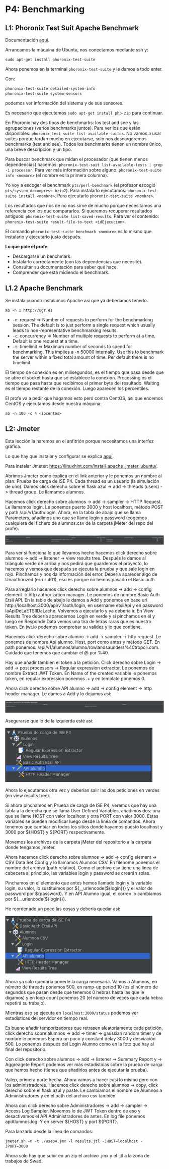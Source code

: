 # P4: Benchmarking

## L1: Phoronix Test Suit Apache Benchmark

Documentación [aquí](https://www.phoronix-test-suite.com/).

Arrancamos la máquina de Ubuntu, nos conectamos mediante ssh y:

```
sudo apt-get install phoronix-test-suite
```

Ahora ponemos en la terminal `phoronix-test-suite` y le damos a todo enter.

Con:

```
phoronix-test-suite detailed-system-info
phoronix-test-suite system-sensors
```

podemos ver información del sistema y de sus sensores.

Es necesario que ejecutemos `sudo apt-get install php-zip` para continuar.

En Phoronix hay dos tipos de benchmarks: los test and see y las agrupaciones (varios benchmarks juntos). Para ver los que están disponibles: `phoronix-test-suite list-available-suites`. No vamos a usar suites porque tardan mucho en ejecutarse, solo nos descargaremos benchmarks (test and see). Todos los benchmarks tienen un nombre único, una breve descripción y un tipo.

Para buscar benchmark que midan el procesador (que tienen menos dependencias) hacemos: `phoronix-test-suit list-available-tests | grep -i processor`. Para ver más información sobre alguno: `phoronix-test-suite info <nombre>` (el nombre es la primera columna).

Yo voy a escoger el benchmark `pts/perl-benchmark` (el profesor escogió `pts/system-decompress-bzip2`).
Para instalarlo ejecutamos: `phoronix-test-suite install <nombre>`. Para ejecutarlo `phoronix-test-suite <nombre>`.

Los resultados que nos de no nos sirve de mucho porque necesitamos una referencia con los que compararlos. Si queremos recuperar resultados antiguos: `phoronix-test-suite list-saved-results`. Para ver el contenido: `phorenix-test-suite result-file-to-text <idEjecucion>`.

El comando `phoronix-test-suite benchmark <nombre>` es lo mismo que instalarlo y ejecutarlo justo después.

**Lo que pide el profe**:

- Descargarse un benchmark.
- Instalarlo correctamente (con las dependencias que necesite).
- Consultar su documentación para saber qué hace.
- Comprender qué está midiendo el benchmark.

## L1.2 Apache Benchmark

Se instala cuando instalamos Apache así que ya deberíamos tenerlo.

```
ab -n 1 http://ugr.es
```

- `-n`: request => Number of requests to perform for the benchmarking session. The default is to just perform a single request which usually leads to non-representative benchmarking results.
- `-c`: concurrency => Number of multiple requests to perform at a time. Default is one request at a time.
- `-t`: timelimit => Maximum number of seconds to spend for benchmarking. This implies a -n 50000 internally. Use this to benchmark the server within a fixed total amount of time. Per default there is no timelimit.

El tiempo de conexión es en milisegundos, es el tiempo que pasa desde que se abre el socket hasta que se establece la conexión. Processing es el tiempo que pasa hasta que recibimos el primer byte del resultado. Waiting es el tiempo restante de la conexión. Luego aparecen los percentiles.

El profe va a pedir que hagamos esto pero contra CentOS, así que encemos CentOS y ejecutamos desde nuestra máquina:

```
ab -n 100 -c 4 <ipcentos>
```

## L2: Jmeter

Esta lección la haremos en el anfitrión porque necesitamos una interfez gráfica.

Lo que hay que instalar y configurar se explica [aquí](https://github.com/davidPalomar-ugr/iseP4JMeter).

Para instalar Jmeter: https://linuxhint.com/install_apache_jmeter_ubuntu/.

Abrimos Jmeter como explica en el link anterior y le ponemos un nombre al plan: Prueba de carga de ISE P4. Cada thread
es un usuario (la simulación de uno). Damos click derecho sobre el flask azul -> add -> threads (users) -> thread group.
Le llamamos alumnos.

Hacemos click derecho sobre alumnos -> add -> sampler -> HTTP Request. Le llamamos login. Le ponemos puerto 3000 y host localhost, método POST y path /api/v1/auth/login. Ahora, en la tabla de abajo que se llama Parameters, añadimos uno que
se llame login y password (cogemos cualquiera del fichero de alumnos.csv de la carpeta jMeter del repo del profe).

![](1.png)

Para ver si funciona lo que llevamos hecho hacemos click derecho sobre alumnos -> add -> listener -> view results tree. Después le damos al triángulo verde de arriba y nos pedirá que guardemos el proyecto, lo hacemos y vemos que después se
ejecuta la prueba y que sale login en rojo. Pinchamos y nos da información del error. Debería aparecer algo de Unauthorized (error 401), eso es porque no hemos pasado el Basic auth.

Para arreglarlo hacemos click derecho sobre alumnos -> add -> config element -> http authorization manager. Le ponemos de nombre Basic Auth Etsii API. En la table de abajo le damos a Add y ponemos en base url http://localhost:3000/api/v1/auth/login, en username etsiiApi y en password laApiDeLaETSIIDaLache. Volvemos a ejecutarlo y ya debería ir. En View Results Tree debería aparecernos Login en verde y si pinchamos en él y luego en Responde Data vemos una tira de letras raras que es nuestro token. En jwt.io podemos comprobar su validez y lo que contiene.

Hacemos click derecho sobre alumno -> add -> sampler -> http request. Le ponemos de nombre Api alumno. Host, port como antes y método GET. En path ponemos: /api/v1/alumnos/alumno/rowlandsaunders%40tropoli.com. Cuidado que tenemos que cambiar el @ por %40.

Hay que añadir también el token a la petición. Click derecho sobre Login -> add -> post processors -> Regular expression extractor. Le ponemos de nombre Extract JWT Token. En Name of the created variable le ponemos token, en regular expression ponemos .+ y en template ponemos $0$.

Ahora click derecho sobre API alumno -> add -> config element -> http header manager. Le damos a Add y lo dejamos así:

![](2.png)

Asegurarse que lo de la izquierda esté así:

![](3.png)

Ahora lo ejecutamos otra vez y deberían salir las dos peticiones en verdes (en view results tree).

Si ahora pinchamos en Prueba de carga de ISE P4, veremos que hay una tabla a la derecha que se llama User Defined Variables, añadimos dos: una que se llame HOST con valor localhost y otra PORT con valor 3000. Estas variables se pueden modificar luego desde la línea de comandos. Ahora tenemos que cambiar en todos los sitios donde hayamos puesto localhost y 3000 por ${HOST} y ${PORT} respectivamente.

Movemos los archivos de la carpeta jMeter del repositorio a la carpeta donde tengamos jmeter.

Ahora hacemos click derecho sobre alumnos -> add -> config element -> CSV Data Set Config y lo llamamos Alumnos CSV. En filenome ponemos el nombre del archivo (path relativo). Como el archivo csv tiene una linea de cabecera al principio, las variables login y password se crearán solas.

Pinchamos en el elemento que antes hemos llamado login y la variable login, su valor, lo sustituimos por ${__urlencode(${login})} y el valor de password por \${password}. Y en API Alumno igual, el correo lo cambiamos por ${__urlencode(${login})}.

He reordenado un poco las cosas y debería quedar así:

![](4.png)

Ahora ya solo quedaría ponerle la carga necesaria. Vamos a Alumnos, en número de threads ponemos 500, en ramp-up period 10 (es el número de segundos que pasan desde que tenemos 0 hebras hasta las que le digamos) y en loop count ponemos 20 (el número de veces que cada hebra repetirá su trabajo).

Mientras eso se ejecuta en `localhost:3000/status` podemos ver estadísticas del servidor en tiempo real.

Es bueno añadir temporizadores que retrasen aleatoriamente cada petición, click derecho sobre alumnos -> add -> timer -> gaussian random timer y de nombre le ponemos Espera un poco y constant delay 3000 y desviación 500. Lo ponemos después del Login Alumno como en la foto que hay al final del repositorio.

Con click derecho sobre alumnos -> add -> listener -> Summary Report y -> Aggreagete Report podemos ver más estadísticas sobre la prueba de carga que hemos hecho (tienes que añadirlos antes de ejecutar la prueba).

Valep, primera parte hecha. Ahora vamos a hacer casi lo mismo pero con los administradores. Hacemos click derecho sobre alumnos -> copy, click derecho sobre el flask azul y paste. Le cambiamos el nombre de Alumnos a Administradores y en el path del archivo csv también.

Ahora con click derecho sobre Administradores -> add -> sampler -> Access Log Sampler. Movemos lo de JWT Token dentro de eso y desactivamos el API Administradores de antes. En log file ponemos apiAlumnos.log. Y en server ${HOST} y port ${PORT}.

Para lanzarlo desde la línea de comandos:

```
jmeter.sh -n -t ./usep4.jmx -l results.jtl -JHOST=localhost -JPORT=3000
```

Ahora solo hay que subir en un zip el archivo .jmx y el .jtl a la zona de trabajos de Swad.
